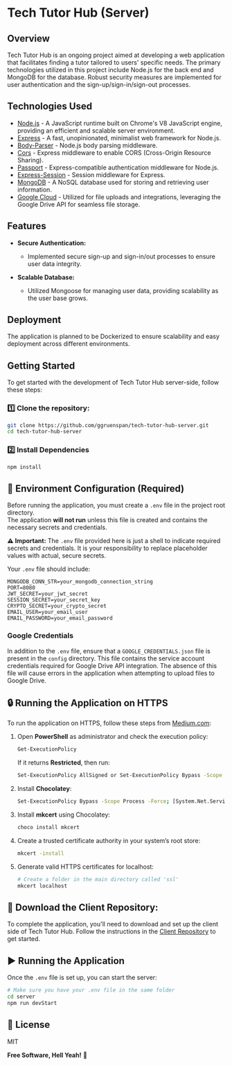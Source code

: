 # Tech Tutor Hub (Server)

## Overview

Tech Tutor Hub is an ongoing project aimed at developing a web application that facilitates finding a tutor tailored to users' specific needs. The primary technologies utilized in this project include Node.js for the back end and MongoDB for the database. Robust security measures are implemented for user authentication and the sign-up/sign-in/sign-out processes.

## Technologies Used
  - [Node.js] - A JavaScript runtime built on Chrome's V8 JavaScript engine, providing an efficient and scalable server environment.
  - [Express] - A fast, unopinionated, minimalist web framework for Node.js.
  - [Body-Parser] - Node.js body parsing middleware.
  - [Cors] - Express middleware to enable CORS (Cross-Origin Resource Sharing).
  - [Passport] - Express-compatible authentication middleware for Node.js.
  - [Express-Session] - Session middleware for Express.
  - [MongoDB] - A NoSQL database used for storing and retrieving user information.
  - [Google Cloud] - Utilized for file uploads and integrations, leveraging the Google Drive API for seamless file storage.

## Features
- **Secure Authentication:**
  - Implemented secure sign-up and sign-in/out processes to ensure user data integrity.

- **Scalable Database:**
  - Utilized Mongoose for managing user data, providing scalability as the user base grows.

## Deployment

The application is planned to be Dockerized to ensure scalability and easy deployment across different environments.

## Getting Started

To get started with the development of Tech Tutor Hub server-side, follow these steps:

### 1️⃣ Clone the repository:

   ```bash
   git clone https://github.com/ggruenspan/tech-tutor-hub-server.git
   cd tech-tutor-hub-server
   ```

### 2️⃣ Install Dependencies

   ```bash
   npm install
   ```

## 🚨 Environment Configuration (Required)
Before running the application, you must create a `.env` file in the project root directory.  
The application **will not run** unless this file is created and contains the necessary secrets and credentials.

**⚠️ Important:** The `.env` file provided here is just a shell to indicate required secrets and credentials. It is your responsibility to replace placeholder values with actual, secure secrets.

Your `.env` file should include:

   ```plaintext
   MONGODB_CONN_STR=your_mongodb_connection_string
   PORT=8080
   JWT_SECRET=your_jwt_secret
   SESSION_SECRET=your_secret_key
   CRYPTO_SECRET=your_crypto_secret
   EMAIL_USER=your_email_user
   EMAIL_PASSWORD=your_email_password
   ```

### Google Credentials
In addition to the `.env` file, ensure that a `GOOGLE_CREDENTIALS.json` file is present in the `config` directory. This file contains the service account credentials required for Google Drive API integration. The absence of this file will cause errors in the application when attempting to upload files to Google Drive.

## 🔒 Running the Application on HTTPS
To run the application on HTTPS, follow these steps from [Medium.com]:

1. Open **PowerShell** as administrator and check the execution policy:
   ```bash
   Get-ExecutionPolicy 
   ```
   If it returns **Restricted**, then run:
   ```bash
   Set-ExecutionPolicy AllSigned or Set-ExecutionPolicy Bypass -Scope Process.
   ```
2. Install **Chocolatey**:
   ```bash
   Set-ExecutionPolicy Bypass -Scope Process -Force; [System.Net.ServicePointManager]::SecurityProtocol = [System.Net.ServicePointManager]::SecurityProtocol -bor 3072; iex ((New-Object System.Net.WebClient).DownloadString('https://community.chocolatey.org/install.ps1'))
   ```
3. Install **mkcert** using Chocolatey:
   ```bash
   choco install mkcert
   ```
4. Create a trusted certificate authority in your system’s root store:
   ```bash
   mkcert -install
   ```
5. Generate valid HTTPS certificates for localhost:
   ```bash
   # Create a folder in the main directory called 'ssl'
   mkcert localhost
   ```

## 🎨 Download the Client Repository:

To complete the application, you'll need to download and set up the client side of Tech Tutor Hub. Follow the instructions in the [Client Repository] to get started.

## ▶️ Running the Application

Once the `.env` file is set up, you can start the server:

   ```bash
   # Make sure you have your .env file in the same folder
   cd server
   npm run devStart
   ```

## 📜 License

MIT

**Free Software, Hell Yeah!** 🚀

[Node.js]: <http://nodejs.org>  
[Express]: <https://expressjs.com/>  
[Body-Parser]: <https://www.npmjs.com/package/body-parser>  
[Cors]: <https://www.npmjs.com/package/cors>  
[Passport]: <https://www.passportjs.org/>  
[Express-Session]: <https://www.npmjs.com/package/express-session>  
[MongoDB]: <https://www.mongodb.com/>  
[Google Cloud]: <https://cloud.google.com/>  
[Medium.com]: <https://medium.com/@tuanhuyngt/using-https-in-development-with-react-js-5388bf7278de>  
[Client Repository]: <https://github.com/ggruenspan/Tech-Tutor-Hub-Client>  
